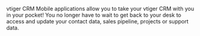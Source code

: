 vtiger CRM Mobile applications allow you to take your vtiger CRM with you in your pocket! You no longer have to wait to get back to your desk to access and update your contact data, sales pipeline, projects or support data.